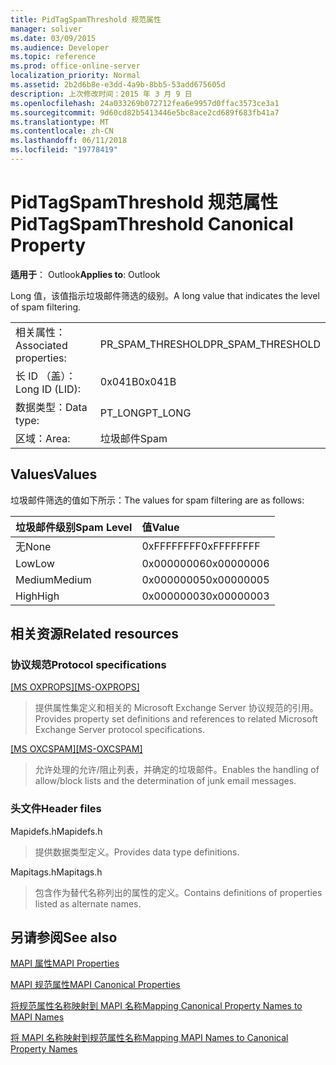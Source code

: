 ```yaml
---
title: PidTagSpamThreshold 规范属性
manager: soliver
ms.date: 03/09/2015
ms.audience: Developer
ms.topic: reference
ms.prod: office-online-server
localization_priority: Normal
ms.assetid: 2b2d6b8e-e3dd-4a9b-8bb5-53add675605d
description: 上次修改时间：2015 年 3 月 9 日
ms.openlocfilehash: 24a033269b072712fea6e9957d0ffac3573ce3a1
ms.sourcegitcommit: 9d60cd82b5413446e5bc8ace2cd689f683fb41a7
ms.translationtype: MT
ms.contentlocale: zh-CN
ms.lasthandoff: 06/11/2018
ms.locfileid: "19778419"
---
```

# <a name="pidtagspamthreshold-canonical-property"></a><span data-ttu-id="19a14-103">PidTagSpamThreshold 规范属性</span><span class="sxs-lookup"><span data-stu-id="19a14-103">PidTagSpamThreshold Canonical Property</span></span>

  
  
<span data-ttu-id="19a14-104">**适用于**： Outlook</span><span class="sxs-lookup"><span data-stu-id="19a14-104">**Applies to**: Outlook</span></span> 
  
<span data-ttu-id="19a14-105">Long 值，该值指示垃圾邮件筛选的级别。</span><span class="sxs-lookup"><span data-stu-id="19a14-105">A long value that indicates the level of spam filtering.</span></span>
  
|||
|:-----|:-----|
|<span data-ttu-id="19a14-106">相关属性：</span><span class="sxs-lookup"><span data-stu-id="19a14-106">Associated properties:</span></span>  <br/> |<span data-ttu-id="19a14-107">PR_SPAM_THRESHOLD</span><span class="sxs-lookup"><span data-stu-id="19a14-107">PR_SPAM_THRESHOLD</span></span>  <br/> |
|<span data-ttu-id="19a14-108">长 ID （盖）：</span><span class="sxs-lookup"><span data-stu-id="19a14-108">Long ID (LID):</span></span>  <br/> | <span data-ttu-id="19a14-109">0x041B</span><span class="sxs-lookup"><span data-stu-id="19a14-109">0x041B</span></span>  <br/> |
|<span data-ttu-id="19a14-110">数据类型：</span><span class="sxs-lookup"><span data-stu-id="19a14-110">Data type:</span></span>  <br/> |<span data-ttu-id="19a14-111">PT_LONG</span><span class="sxs-lookup"><span data-stu-id="19a14-111">PT_LONG</span></span>  <br/> |
|<span data-ttu-id="19a14-112">区域：</span><span class="sxs-lookup"><span data-stu-id="19a14-112">Area:</span></span>  <br/> |<span data-ttu-id="19a14-113">垃圾邮件</span><span class="sxs-lookup"><span data-stu-id="19a14-113">Spam</span></span>  <br/> |
   
## <a name="values"></a><span data-ttu-id="19a14-114">Values</span><span class="sxs-lookup"><span data-stu-id="19a14-114">Values</span></span>

<span data-ttu-id="19a14-115">垃圾邮件筛选的值如下所示：</span><span class="sxs-lookup"><span data-stu-id="19a14-115">The values for spam filtering are as follows:</span></span>
  
|<span data-ttu-id="19a14-116">**垃圾邮件级别**</span><span class="sxs-lookup"><span data-stu-id="19a14-116">**Spam Level**</span></span>|<span data-ttu-id="19a14-117">**值**</span><span class="sxs-lookup"><span data-stu-id="19a14-117">**Value**</span></span>|
|:-----|:-----|
|<span data-ttu-id="19a14-118">无</span><span class="sxs-lookup"><span data-stu-id="19a14-118">None</span></span>  <br/> |<span data-ttu-id="19a14-119">0xFFFFFFFF</span><span class="sxs-lookup"><span data-stu-id="19a14-119">0xFFFFFFFF</span></span>  <br/> |
|<span data-ttu-id="19a14-120">Low</span><span class="sxs-lookup"><span data-stu-id="19a14-120">Low</span></span>  <br/> |<span data-ttu-id="19a14-121">0x00000006</span><span class="sxs-lookup"><span data-stu-id="19a14-121">0x00000006</span></span>  <br/> |
|<span data-ttu-id="19a14-122">Medium</span><span class="sxs-lookup"><span data-stu-id="19a14-122">Medium</span></span>  <br/> |<span data-ttu-id="19a14-123">0x00000005</span><span class="sxs-lookup"><span data-stu-id="19a14-123">0x00000005</span></span>  <br/> |
|<span data-ttu-id="19a14-124">High</span><span class="sxs-lookup"><span data-stu-id="19a14-124">High</span></span>  <br/> |<span data-ttu-id="19a14-125">0x00000003</span><span class="sxs-lookup"><span data-stu-id="19a14-125">0x00000003</span></span>  <br/> |
   
## <a name="related-resources"></a><span data-ttu-id="19a14-126">相关资源</span><span class="sxs-lookup"><span data-stu-id="19a14-126">Related resources</span></span>

### <a name="protocol-specifications"></a><span data-ttu-id="19a14-127">协议规范</span><span class="sxs-lookup"><span data-stu-id="19a14-127">Protocol specifications</span></span>

<span data-ttu-id="19a14-128">[[MS OXPROPS]](http://msdn.microsoft.com/library/f6ab1613-aefe-447d-a49c-18217230b148%28Office.15%29.aspx)</span><span class="sxs-lookup"><span data-stu-id="19a14-128">[[MS-OXPROPS]](http://msdn.microsoft.com/library/f6ab1613-aefe-447d-a49c-18217230b148%28Office.15%29.aspx)</span></span>
  
> <span data-ttu-id="19a14-129">提供属性集定义和相关的 Microsoft Exchange Server 协议规范的引用。</span><span class="sxs-lookup"><span data-stu-id="19a14-129">Provides property set definitions and references to related Microsoft Exchange Server protocol specifications.</span></span>
    
<span data-ttu-id="19a14-130">[[MS OXCSPAM]](http://msdn.microsoft.com/library/522f8587-4aed-4cd6-831b-40bd87862189%28Office.15%29.aspx)</span><span class="sxs-lookup"><span data-stu-id="19a14-130">[[MS-OXCSPAM]](http://msdn.microsoft.com/library/522f8587-4aed-4cd6-831b-40bd87862189%28Office.15%29.aspx)</span></span>
  
> <span data-ttu-id="19a14-131">允许处理的允许/阻止列表，并确定的垃圾邮件。</span><span class="sxs-lookup"><span data-stu-id="19a14-131">Enables the handling of allow/block lists and the determination of junk email messages.</span></span>
    
### <a name="header-files"></a><span data-ttu-id="19a14-132">头文件</span><span class="sxs-lookup"><span data-stu-id="19a14-132">Header files</span></span>

<span data-ttu-id="19a14-133">Mapidefs.h</span><span class="sxs-lookup"><span data-stu-id="19a14-133">Mapidefs.h</span></span>
  
> <span data-ttu-id="19a14-134">提供数据类型定义。</span><span class="sxs-lookup"><span data-stu-id="19a14-134">Provides data type definitions.</span></span>
    
<span data-ttu-id="19a14-135">Mapitags.h</span><span class="sxs-lookup"><span data-stu-id="19a14-135">Mapitags.h</span></span>
  
> <span data-ttu-id="19a14-136">包含作为替代名称列出的属性的定义。</span><span class="sxs-lookup"><span data-stu-id="19a14-136">Contains definitions of properties listed as alternate names.</span></span>
    
## <a name="see-also"></a><span data-ttu-id="19a14-137">另请参阅</span><span class="sxs-lookup"><span data-stu-id="19a14-137">See also</span></span>



[<span data-ttu-id="19a14-138">MAPI 属性</span><span class="sxs-lookup"><span data-stu-id="19a14-138">MAPI Properties</span></span>](mapi-properties.md)
  
[<span data-ttu-id="19a14-139">MAPI 规范属性</span><span class="sxs-lookup"><span data-stu-id="19a14-139">MAPI Canonical Properties</span></span>](mapi-canonical-properties.md)
  
[<span data-ttu-id="19a14-140">将规范属性名称映射到 MAPI 名称</span><span class="sxs-lookup"><span data-stu-id="19a14-140">Mapping Canonical Property Names to MAPI Names</span></span>](mapping-canonical-property-names-to-mapi-names.md)
  
[<span data-ttu-id="19a14-141">将 MAPI 名称映射到规范属性名称</span><span class="sxs-lookup"><span data-stu-id="19a14-141">Mapping MAPI Names to Canonical Property Names</span></span>](mapping-mapi-names-to-canonical-property-names.md)

